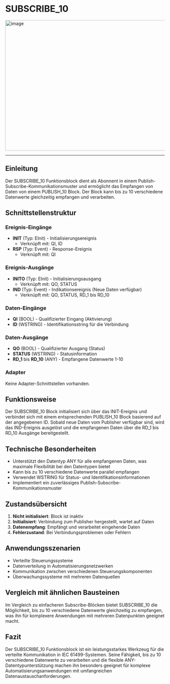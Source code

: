 # SUBSCRIBE_10

<img width="775" height="412" alt="image" src="https://github.com/user-attachments/assets/ac0698e2-c9c3-4335-bb7b-9d6afdab86ca" />

* * * * * * * * * *
## Einleitung
Der SUBSCRIBE_10 Funktionsblock dient als Abonnent in einem Publish-Subscribe-Kommunikationsmuster und ermöglicht das Empfangen von Daten von einem PUBLISH_10 Block. Der Block kann bis zu 10 verschiedene Datenwerte gleichzeitig empfangen und verarbeiten.

## Schnittstellenstruktur

### **Ereignis-Eingänge**
- **INIT** (Typ: EInit) - Initialisierungsereignis
  - Verknüpft mit: QI, ID
- **RSP** (Typ: Event) - Response-Ereignis
  - Verknüpft mit: QI

### **Ereignis-Ausgänge**
- **INITO** (Typ: EInit) - Initialisierungsausgang
  - Verknüpft mit: QO, STATUS
- **IND** (Typ: Event) - Indikationsereignis (Neue Daten verfügbar)
  - Verknüpft mit: QO, STATUS, RD_1 bis RD_10

### **Daten-Eingänge**
- **QI** (BOOL) - Qualifizierter Eingang (Aktivierung)
- **ID** (WSTRING) - Identifikationsstring für die Verbindung

### **Daten-Ausgänge**
- **QO** (BOOL) - Qualifizierter Ausgang (Status)
- **STATUS** (WSTRING) - Statusinformation
- **RD_1** bis **RD_10** (ANY) - Empfangene Datenwerte 1-10

### **Adapter**
Keine Adapter-Schnittstellen vorhanden.

## Funktionsweise
Der SUBSCRIBE_10 Block initialisiert sich über das INIT-Ereignis und verbindet sich mit einem entsprechenden PUBLISH_10 Block basierend auf der angegebenen ID. Sobald neue Daten vom Publisher verfügbar sind, wird das IND-Ereignis ausgelöst und die empfangenen Daten über die RD_1 bis RD_10 Ausgänge bereitgestellt.

## Technische Besonderheiten
- Unterstützt den Datentyp ANY für alle empfangenen Daten, was maximale Flexibilität bei den Datentypen bietet
- Kann bis zu 10 verschiedene Datenwerte parallel empfangen
- Verwendet WSTRING für Status- und Identifikationsinformationen
- Implementiert ein zuverlässiges Publish-Subscribe-Kommunikationsmuster

## Zustandsübersicht
1. **Nicht initialisiert**: Block ist inaktiv
2. **Initialisiert**: Verbindung zum Publisher hergestellt, wartet auf Daten
3. **Datenempfang**: Empfängt und verarbeitet eingehende Daten
4. **Fehlerzustand**: Bei Verbindungsproblemen oder Fehlern

## Anwendungsszenarien
- Verteilte Steuerungssysteme
- Datenverteilung in Automatisierungsnetzwerken
- Kommunikation zwischen verschiedenen Steuerungskomponenten
- Überwachungssysteme mit mehreren Datenquellen

## Vergleich mit ähnlichen Bausteinen
Im Vergleich zu einfacheren Subscribe-Blöcken bietet SUBSCRIBE_10 die Möglichkeit, bis zu 10 verschiedene Datenwerte gleichzeitig zu empfangen, was ihn für komplexere Anwendungen mit mehreren Datenpunkten geeignet macht.

## Fazit
Der SUBSCRIBE_10 Funktionsblock ist ein leistungsstarkes Werkzeug für die verteilte Kommunikation in IEC 61499-Systemen. Seine Fähigkeit, bis zu 10 verschiedene Datenwerte zu verarbeiten und die flexible ANY-Datentypunterstützung machen ihn besonders geeignet für komplexe Automatisierungsanwendungen mit umfangreichen Datenaustauschanforderungen.

